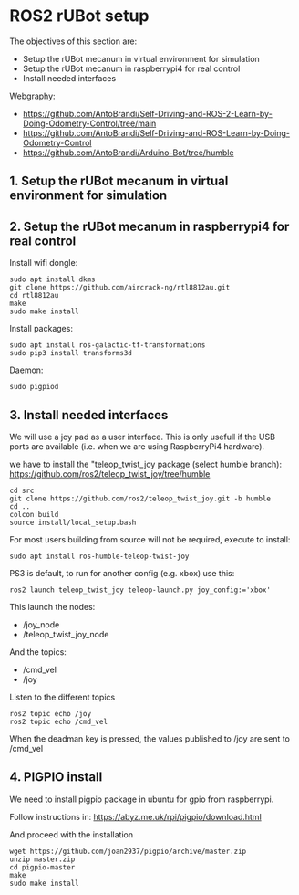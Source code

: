 # **ROS2 rUBot setup**

The objectives of this section are:
- Setup the rUBot mecanum in virtual environment for simulation
- Setup the rUBot mecanum in raspberrypi4 for real control
- Install needed interfaces

Webgraphy:
- https://github.com/AntoBrandi/Self-Driving-and-ROS-2-Learn-by-Doing-Odometry-Control/tree/main
- https://github.com/AntoBrandi/Self-Driving-and-ROS-Learn-by-Doing-Odometry-Control
- https://github.com/AntoBrandi/Arduino-Bot/tree/humble

## **1. Setup the rUBot mecanum in virtual environment for simulation**


## **2. Setup the rUBot mecanum in raspberrypi4 for real control**

Install wifi dongle:
````shell
sudo apt install dkms
git clone https://github.com/aircrack-ng/rtl8812au.git
cd rtl8812au
make
sudo make install
````

Install packages:
````shell
sudo apt install ros-galactic-tf-transformations
sudo pip3 install transforms3d
````
Daemon:
````shell
sudo pigpiod
````


## **3. Install needed interfaces**

We will use a joy pad as a user interface. This is only usefull if the USB ports are available (i.e. when we are using RaspberryPi4 hardware).


we have to install the "teleop_twist_joy package (select humble branch): https://github.com/ros2/teleop_twist_joy/tree/humble

```shell
cd src
git clone https://github.com/ros2/teleop_twist_joy.git -b humble
cd ..
colcon build
source install/local_setup.bash
```
For most users building from source will not be required, execute to install:
```shell
sudo apt install ros-humble-teleop-twist-joy
```

PS3 is default, to run for another config (e.g. xbox) use this:
```shell
ros2 launch teleop_twist_joy teleop-launch.py joy_config:='xbox'
```
This launch the nodes:
- /joy_node
- /teleop_twist_joy_node

And the topics:
- /cmd_vel
- /joy

Listen to the different topics
```shell
ros2 topic echo /joy
ros2 topic echo /cmd_vel
```
When the deadman key is pressed, the values published to /joy are sent to /cmd_vel

## **4. PIGPIO install**

We need to install pigpio package in ubuntu for gpio from raspberrypi.

Follow instructions in: https://abyz.me.uk/rpi/pigpio/download.html

And proceed with the installation
````shell
wget https://github.com/joan2937/pigpio/archive/master.zip
unzip master.zip
cd pigpio-master
make
sudo make install
````

